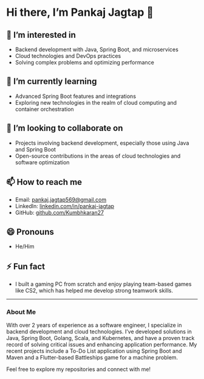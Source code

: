 # Hi there, I’m Pankaj Jagtap 👋

## 👀 I’m interested in
- Backend development with Java, Spring Boot, and microservices
- Cloud technologies and DevOps practices
- Solving complex problems and optimizing performance

## 🌱 I’m currently learning
- Advanced Spring Boot features and integrations
- Exploring new technologies in the realm of cloud computing and container orchestration

## 💞️ I’m looking to collaborate on
- Projects involving backend development, especially those using Java and Spring Boot
- Open-source contributions in the areas of cloud technologies and software optimization

## 📫 How to reach me
- Email: pankaj.jagtap569@gmail.com 
- LinkedIn: [linkedin.com/in/pankaj-jagtap](https://www.linkedin.com/in/pankaj-jagtap)
- GitHub: [github.com/Kumbhkaran27](https://github.com/Kumbhkaran27)

## 😄 Pronouns
- He/Him

## ⚡ Fun fact
- I built a gaming PC from scratch and enjoy playing team-based games like CS2, which has helped me develop strong teamwork skills.

---

### About Me

With over 2 years of experience as a software engineer, I specialize in backend development and cloud technologies. I’ve developed solutions in Java, Spring Boot, Golang, Scala, and Kubernetes, and have a proven track record of solving critical issues and enhancing application performance. My recent projects include a To-Do List application using Spring Boot and Maven and a Flutter-based Battleships game for a machine problem.

Feel free to explore my repositories and connect with me!

